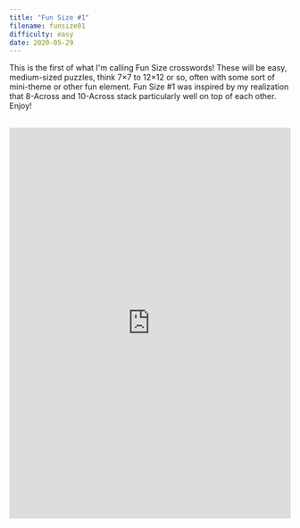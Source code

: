 ```yaml
---
title: "Fun Size #1"
filename: funsize01
difficulty: easy
date: 2020-05-29
---
```


This is the first of what I'm calling Fun Size crosswords! These will be easy, medium-sized puzzles, think 7&times;7 to 12&times;12 or so, often with some sort of mini-theme or other fun element. Fun Size #1 was inspired by my realization that 8-Across and 10-Across stack particularly well on top of each other. Enjoy! <br/><br/>

<iframe height="700" width="100%" allowfullscreen="true" style="border:none;width: 100% !important;position: static;display: block !important;margin: 0 !important;"  name="80a395d458cc73db445abfa4d939b092b4a474d001c5431bf80bbf61485a14ea" src="https://amuselabs.com/pmm/crossword?id=344f21fd&set=80a395d458cc73db445abfa4d939b092b4a474d001c5431bf80bbf61485a14ea&embed=1&compact=1&maxCols=2"></iframe>